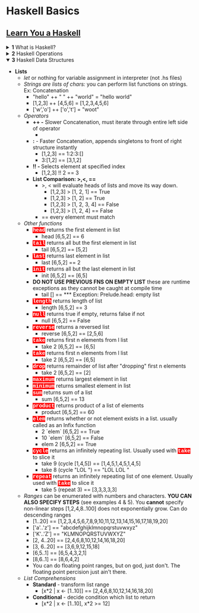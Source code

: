 # Haskell Basics

## [Learn You a Haskell][learnhaskell]
<details>
    <summary><b>1</b> What is Haskell?</summary>
    <i>Haskell is a purely functional programming language</i>
    <ul>
        <li>Variables cannot change state</li>
        <li>Functions have no side-effects: as in only io
            <ul>
                <li><b>Referential Transparency:</b> Calling the same function with the same inputs and receiving the same outputs</li>
            </ul>
        </li>
    </ul>
    <i>Haskell is lazy</i>
    <ul>
        <li>Unless told otherwise, it won't execute a function unless "it really has to"</li>
    </ul>
    <br/>    
    <p>Combining Referential Transparency and Laziness lets you think about programming as a series of <b>Transformations on Data.</b> This is allegedly cool because it allows for infinite data structures!</p>
    <br/>
    <i>Haskell is Statically Typed Language</i>
    <ul>
        <li>Errors are caught at compile time</li>
        <li>Haskell has good <b>Type Inference</b>, or the abillity to infer the type of the variable used, thus not requiring explicit typing.</li>
    </ul>
</details>
<details>
    <summary><b>2</b> Haskell Operations</summary>
    <ul>
        <li>Negative numbers are funny. Always wrap them in parenthses.
            <ul>
                <li><b>NOT OKAY:</b> 5 * -3</li>
                <li><b>OKAY:</b> 5 * (-3)</li>
            </ul>
        </li>
        <li>Boolean Values are Capitalized
            <ul>
                <li><b>True/False</b></li>
            </ul>
        </li>
        <li>Negation
            <ul>
                <li><b>Boolean: </b>not means negate</li>
                <li><b>Arithmetic: </b>/= means not equal to</li>
            </ul>
        </li>
        <li>Type Coercion
            <ul>
                <li><b>Only exists from int -> float: </b></li>
            </ul>
        </li>
        <li>Infix, Prefix, Suffix operations
            <ul>
                <li><b>Infix: </b> *, +, -, /. Put these between numbers</li>
                <li><b>Prefix: </b> *, +, -, /. Put these between numbers</li>
            </ul>
        </li>
        <li>Function Calls
            <ul>
                <li><b>FunctionName param1 param2 param3 </b>
                <li><b>2 Parameter Prefix functions can be written as infix functions </b>
                    <ul>
                        <li><i>div 92 10</i> can be written as <i>92 `div` 10</i></li>
                    </ul>
            </ul>
        </li>
    </ul>
</details>
<details open>
    <summary><b>3</b> Haskell Data Structures</summary>
    <ul>
        <li><b>Lists</b>
            <ul>
                <li><i>let</i> or nothing for variable assignment in interpreter (not .hs files)</li>
                <li><i>Strings are lists of chars: </i> you can perform list functions on strings. Ex: Concatenation
                    <ul>
                        <li>"hello" ++ " " ++ "world" = "hello world"</li>
                        <li>[1,2,3] ++ [4,5,6] = [1,2,3,4,5,6]</li>
                        <li>['w','o'] ++ ['o','t'] = "woot"</li>
                    </ul>
                </li>
                <li><i>Operators</i>
                    <ul>
                        <li><b>++ -</b> Slower Concatenation, must iterate through entire left side of operator
                            <ul>
                                <li></li>
                            </ul>
                        </li>
                        <li><b>:</b> - Faster Concatenation, appends singletons to front of right structure instantly
                            <ul>    
                                <li>[1,2,3] == 1:2:3:[]</li>
                                <li>3:[1,2] == [3,1,2]</li>
                            </ul>
                        </li>
                        <li><b>!! - </b>Selects element at specified index
                            <ul>    
                                <li>[1,2,3] !! 2 == 3</li>
                            </ul>
                        </li>
                        <li><b>List Comparison: >,<, ==</b>
                            <ul>    
                                <li>>, < will evaluate heads of lists and move its way down.
                                    <ul>    
                                        <li>[1,2,3] > [1, 2, 1] == True</li>
                                        <li>[1,2,3] > [1, 2] == True</li>
                                        <li>[1,2,3] > [1, 2, 3, 4] == False</li>
                                        <li>[1,2,3] > [1, 2, 4] ==  False</li>
                                    </ul>
                                </li>
                                <li>== every element must match</li>
                            </ul>
                        </li>
                    </ul>
                    <li><i>Other functions</i>
                        <ul>
                            <li><b style="color: white; background-color:red; font-family:Courier New;">head</b> returns the first element in list
                                <ul>
                                    <li>head [6,5,2] == 6</li>
                                </ul>
                            </li> 
                            <li><b style="color: white; background-color:red; font-family:Courier New;">tail</b> returns all but the first element in list
                                <ul>
                                    <li>tail [6,5,2] == [5,2]</li>
                                </ul>
                            </li>
                            <li><b style="color: white; background-color:red; font-family:Courier New;">last</b> returns last element in list
                                <ul>
                                    <li>last [6,5,2] == 2</li>
                                </ul>
                            </li>
                            <li><b style="color: white; background-color:red; font-family:Courier New;">init</b> returns all but the last element in list
                                <ul>
                                    <li>init [6,5,2] == [6,5]</li>
                                </ul>
                            </li>
                            <li><b>DO NOT USE PREVIOUS FNS ON EMPTY LIST</b> these are runtime exceptions as they cannot be caught at compile time
                                <ul>
                                    <li>tail [] == *** Exception: Prelude.head: empty list</li>
                                </ul>
                            </li>
                            <li><b style="color: white; background-color:red; font-family:Courier New;">length</b> returns length of list
                                <ul>
                                    <li>length [6,5,2] == 3</li>
                                </ul>
                            </li>
                            <li><b style="color: white; background-color:red; font-family:Courier New;">null</b> returns true if empty, returns false if not
                                <ul>
                                    <li>null [6,5,2] == False</li>
                                </ul>
                            </li>
                            <li><b style="color: white; background-color:red; font-family:Courier New;">reverse</b> returns a reversed list
                                <ul>
                                    <li>reverse [6,5,2] == [2,5,6]</li>
                                </ul>
                            </li>
                            <li><b style="color: white; background-color:red; font-family:Courier New;">take</b> returns first n elements from l list
                                <ul>
                                    <li>take 2 [6,5,2] == [6,5]</li>
                                </ul>
                            </li>
                            <li><b style="color: white; background-color:red; font-family:Courier New;">take</b> returns first n elements from l list
                                <ul>
                                    <li>take 2 [6,5,2] == [6,5]</li>
                                </ul>
                            </li>
                            <li><b style="color: white; background-color:red; font-family:Courier New;">drop</b> returns remainder of list after "dropping" first n elements
                                <ul>
                                    <li>take 2 [6,5,2] == [2]</li>
                                </ul>
                            </li>
                            <li><b style="color: white; background-color:red; font-family:Courier New;">maximum</b> returns largest element in list
                            </li>
                            <li><b style="color: white; background-color:red; font-family:Courier New;">minimum</b> returns smallest element in list
                            </li>
                            <li><b style="color: white; background-color:red; font-family:Courier New;">sum</b> returns sum of a list
                                <ul>
                                    <li>sum [6,5,2] == 13</li>
                                </ul>
                            </li>
                            <li><b style="color: white; background-color:red; font-family:Courier New;">product</b> returns product of a list of elements
                                <ul>
                                    <li>product [6,5,2] == 60</li>
                                </ul>
                            </li>
                            <li><b style="color: white; background-color:red; font-family:Courier New;">elem</b> returns whether or not element exists in a list. usually called as an Infix function
                                <ul>
                                    <li>2 `elem` [6,5,2] == True</li>
                                    <li>10 `elem` [6,5,2] == False</li>
                                    <li>elem 2 [6,5,2] == True</li>
                                </ul>
                            </li>
                            <li><b style="color: white; background-color:red; font-family:Courier New;">cycle</b> returns an infinitely repeating list. Usually used with <b style="color: white; background-color:red; font-family:Courier New;">take</b> to slice it 
                                <ul>
                                    <li>take 9 (cycle [1,4,5]) == [1,4,5,1,4,5,1,4,5]</li>
                                    <li>take 8 (cycle "LOL ") == "LOL LOL "</li>
                                </ul>
                            </li>
                            <li><b style="color: white; background-color:red; font-family:Courier New;">repeat</b> returns an infinitely repeating list of one element. Usually used with <b style="color: white; background-color:red; font-family:Courier New;">take</b> to slice it 
                                <ul>
                                    <li>take 5 (repeat 3) == [3,3,3,3,3]</li>
                                </ul>
                            </li>     
                        </ul>
                        <li><i>Ranges</i> can be enumerated with numbers and characters. <b>YOU CAN ALSO SPECIFY STEPS</b> (see examples 4 & 5). You <b>cannot</b> specify non-linear steps [1,2,4,8..100] does not exponentially grow. Can do descending ranges
                            <ul>
                                <li>[1..20] == [1,2,3,4,5,6,7,8,9,10,11,12,13,14,15,16,17,18,19,20]</li>
                                <li>['a'..'z'] == "abcdefghijklmnopqrstuvwxyz"</li>
                                <li>['K'..'Z'] == "KLMNOPQRSTUVWXYZ"</li>
                                <li>[2, 4..20] == [2,4,6,8,10,12,14,16,18,20] </li>
                                <li>[3, 6..20] == [3,6,9,12,15,18]</li>
                                <li>[6,5..1] == [6,5,4,3,2,1]</li>
                                <li>[8,6..1] == [8,6,4,2]</li>
                                <li>You can do floating point ranges, but on god, just don't. The floating point percision just ain't there.</li>
                            </ul>
                        </li>
                    </li>
                    <li><i>List Comprehensions</i>
                        <ul>
                            <li><b>Standard</b> - transform list range
                            <ul>
                                <li>[x*2 | x <- [1..10]] == [2,4,6,8,10,12,14,16,18,20]</li>
                            </ul></li>
                            <li><b>Conditional</b> - decide condition which list to return<ul>
                                <li>[x*2 | x <- [1..10], x*2 >= 12]</li>
                            </ul></li>
                        </ul>
                    </li>
                </li>
            </ul>
        </li>
    </ul>
</details>



[learnhaskell]: http://learnyouahaskell.com/chapters
